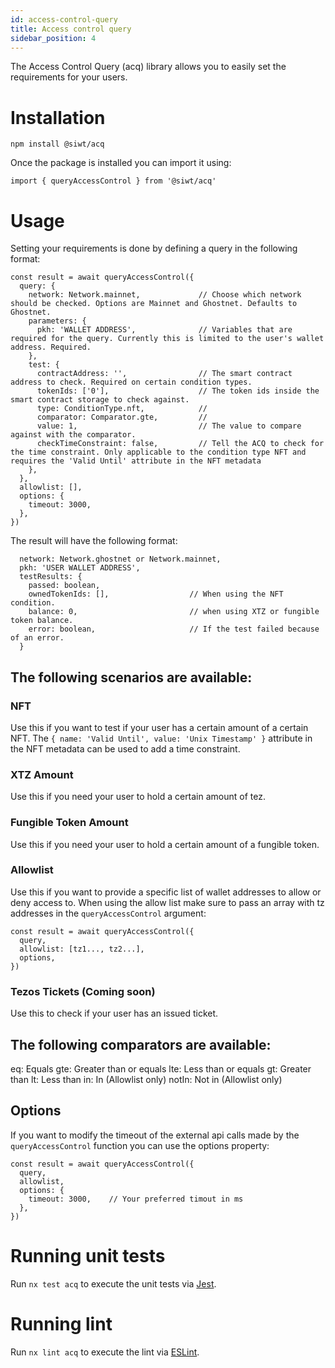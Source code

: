```yaml
---
id: access-control-query
title: Access control query
sidebar_position: 4
---
```


The Access Control Query (acq) library allows you to easily set the requirements for your users.

# Installation

```
npm install @siwt/acq
```

Once the package is installed you can import it using:

```
import { queryAccessControl } from '@siwt/acq'
```

# Usage

Setting your requirements is done by defining a query in the following format:

```
const result = await queryAccessControl({
  query: {
    network: Network.mainnet,             // Choose which network should be checked. Options are Mainnet and Ghostnet. Defaults to Ghostnet.
    parameters: {
      pkh: 'WALLET ADDRESS',              // Variables that are required for the query. Currently this is limited to the user's wallet address. Required.
    },
    test: {
      contractAddress: '',                // The smart contract address to check. Required on certain condition types.
      tokenIds: ['0'],                    // The token ids inside the smart contract storage to check against.
      type: ConditionType.nft,            //
      comparator: Comparator.gte,         //
      value: 1,                           // The value to compare against with the comparator.
      checkTimeConstraint: false,         // Tell the ACQ to check for the time constraint. Only applicable to the condition type NFT and requires the 'Valid Until' attribute in the NFT metadata
    },
  },
  allowlist: [],
  options: {
    timeout: 3000,
  },
})
```

The result will have the following format:

```
  network: Network.ghostnet or Network.mainnet,
  pkh: 'USER WALLET ADDRESS',
  testResults: {
    passed: boolean,
    ownedTokenIds: [],                  // When using the NFT condition.
    balance: 0,                         // when using XTZ or fungible token balance.
    error: boolean,                     // If the test failed because of an error.
  }
```

## The following scenarios are available:

### NFT

Use this if you want to test if your user has a certain amount of a certain NFT.
The `{ name: 'Valid Until', value: 'Unix Timestamp' }` attribute in the NFT metadata can be used to add a time constraint.

### XTZ Amount

Use this if you need your user to hold a certain amount of tez.

### Fungible Token Amount

Use this if you need your user to hold a certain amount of a fungible token.

### Allowlist

Use this if you want to provide a specific list of wallet addresses to allow or deny access to. When using the allow list make sure
to pass an array with tz addresses in the `queryAccessControl` argument:

```
const result = await queryAccessControl({
  query,
  allowlist: [tz1..., tz2...],
  options,
})
```

### Tezos Tickets (Coming soon)

Use this to check if your user has an issued ticket.

## The following comparators are available:

eq: Equals
gte: Greater than or equals
lte: Less than or equals
gt: Greater than
lt: Less than
in: In (Allowlist only)
notIn: Not in (Allowlist only)

## Options
If you want to modify the timeout of the external api calls made by the `queryAccessControl` function you can use the options property:

```
const result = await queryAccessControl({
  query,
  allowlist,
  options: {
    timeout: 3000,    // Your preferred timout in ms
  },
})
```

# Running unit tests

Run `nx test acq` to execute the unit tests via [Jest](https://jestjs.io).

# Running lint

Run `nx lint acq` to execute the lint via [ESLint](https://eslint.org/).

